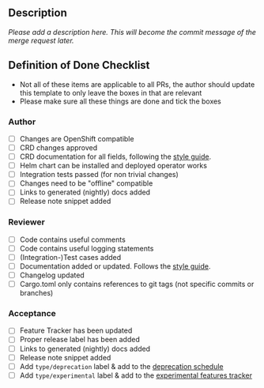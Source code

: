 ## Description

*Please add a description here. This will become the commit message of the merge request later.*

## Definition of Done Checklist

- Not all of these items are applicable to all PRs, the author should update this template to only leave the boxes in that are relevant
- Please make sure all these things are done and tick the boxes

### Author

- [ ] Changes are OpenShift compatible
- [ ] CRD changes approved
- [ ] CRD documentation for all fields, following the [style guide](https://docs.stackable.tech/home/nightly/contributor/docs/style-guide).
- [ ] Helm chart can be installed and deployed operator works
- [ ] Integration tests passed (for non trivial changes)
- [ ] Changes need to be "offline" compatible
- [ ] Links to generated (nightly) docs added
- [ ] Release note snippet added

### Reviewer

- [ ] Code contains useful comments
- [ ] Code contains useful logging statements
- [ ] (Integration-)Test cases added
- [ ] Documentation added or updated. Follows the [style guide](https://docs.stackable.tech/home/nightly/contributor/docs/style-guide).
- [ ] Changelog updated
- [ ] Cargo.toml only contains references to git tags (not specific commits or branches)

### Acceptance

- [ ] Feature Tracker has been updated
- [ ] Proper release label has been added
- [ ] Links to generated (nightly) docs added
- [ ] Release note snippet added
- [ ] Add `type/deprecation` label & add to the [deprecation schedule](https://github.com/orgs/stackabletech/projects/44/views/1)
- [ ] Add `type/experimental` label & add to the [experimental features tracker](https://github.com/orgs/stackabletech/projects/47)
